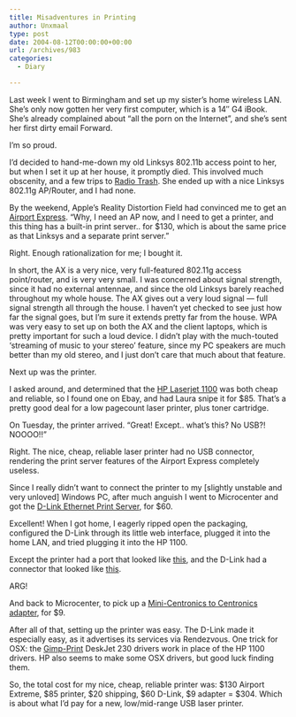 ```yaml
---
title: Misadventures in Printing
author: Unxmaal
type: post
date: 2004-08-12T00:00:00+00:00
url: /archives/983
categories:
  - Diary

---
```

Last week I went to Birmingham and set up my sister&#8217;s home wireless LAN. She&#8217;s only now gotten her very first computer, which is a 14&#8243; G4 iBook. She&#8217;s already complained about &#8220;all the porn on the Internet&#8221;, and she&#8217;s sent her first dirty email Forward. 

I&#8217;m so proud.

I&#8217;d decided to hand-me-down my old Linksys 802.11b access point to her, but when I set it up at her house, it promptly died. This involved much obscenity, and a few trips to [Radio Trash][1]. She ended up with a nice Linksys 802.11g AP/Router, and I had none.

By the weekend, Apple&#8217;s Reality Distortion Field had convinced me to get an [Airport Express][2]. &#8220;Why, I need an AP now, and I need to get a printer, and this thing has a built-in print server.. for $130, which is about the same price as that Linksys and a separate print server.&#8221; 

Right. Enough rationalization for me; I bought it. 

In short, the AX is a very nice, very full-featured 802.11g access point/router, and is very very small. I was concerned about signal strength, since it had no external antennae, and since the old Linksys barely reached throughout my whole house. The AX gives out a very loud signal &#8212; full signal strength all through the house. I haven&#8217;t yet checked to see just how far the signal goes, but I&#8217;m sure it extends pretty far from the house. WPA was very easy to set up on both the AX and the client laptops, which is pretty important for such a loud device. I didn&#8217;t play with the much-touted &#8216;streaming of music to your stereo&#8217; feature, since my PC speakers are much better than my old stereo, and I just don&#8217;t care that much about that feature.

Next up was the printer. 

I asked around, and determined that the [HP Laserjet 1100][3] was both cheap and reliable, so I found one on Ebay, and had Laura snipe it for $85. That&#8217;s a pretty good deal for a low pagecount laser printer, plus toner cartridge. 

On Tuesday, the printer arrived. &#8220;Great! Except.. what&#8217;s this? No USB?! NOOOO!!&#8221;

Right. The nice, cheap, reliable laser printer had no USB connector, rendering the print server features of the Airport Express completely useless. 

Since I really didn&#8217;t want to connect the printer to my [slightly unstable and very unloved] Windows PC, after much anguish I went to Microcenter and got the [D-Link Ethernet Print Server][4], for $60. 

Excellent! When I got home, I eagerly ripped open the packaging, configured the D-Link through its little web interface, plugged it into the home LAN, and tried plugging it into the HP 1100. 

Except the printer had a port that looked like [this][5], and the D-Link had a connector that looked like [this][6]. 

ARG!

And back to Microcenter, to pick up a [Mini-Centronics to Centronics adapter][7], for $9. 

After all of that, setting up the printer was easy. The D-Link made it especially easy, as it advertises its services via Rendezvous. One trick for OSX: the [Gimp-Print][8] DeskJet 230 drivers work in place of the HP 1100 drivers. HP also seems to make some OSX drivers, but good luck finding them.

So, the total cost for my nice, cheap, reliable printer was: $130 Airport Extreme, $85 printer, $20 shipping, $60 D-Link, $9 adapter = $304. Which is about what I&#8217;d pay for a new, low/mid-range USB laser printer.

 [1]: http://www.radioshack.com/
 [2]: http://www.apple.com/airportexpress/
 [3]: http://h10010.www1.hp.com/wwpc/us/en/sm/WF10a/18972-236251-236263-14638-236263-25470.html
 [4]: http://dlink.com/products/?pid=322
 [5]: http://www.tripplite.com/img/Connector_LineArt/MiniCentronics36_Male.gif
 [6]: http://www.ntanet.net/images/centronics.jpg
 [7]: http://www.lindy.com/de/productfolder/07/70255/70255_1_big.jpg
 [8]: http://gimp-print.sourceforge.net/MacOSX.php3